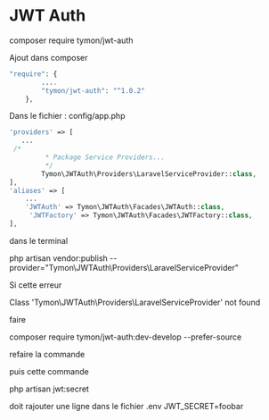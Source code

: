 # JWT Auth

composer require tymon/jwt-auth

Ajout dans composer 

```php
"require": {
        ....
        "tymon/jwt-auth": "^1.0.2"
    },
```

Dans le fichier : config/app.php

```php
'providers' => [
   ...
 /*
         * Package Service Providers...
         */
        Tymon\JWTAuth\Providers\LaravelServiceProvider::class,
],
'aliases' => [
    ...
    'JWTAuth' => Tymon\JWTAuth\Facades\JWTAuth::class,
     'JWTFactory' => Tymon\JWTAuth\Facades\JWTFactory::class,
],
```

dans le terminal 

php artisan vendor:publish --provider="Tymon\JWTAuth\Providers\LaravelServiceProvider"

Si cette erreur

Class 'Tymon\JWTAuth\Providers\LaravelServiceProvider' not found

faire 

composer require tymon/jwt-auth:dev-develop --prefer-source

refaire la commande


puis cette commande 

php artisan jwt:secret

doit rajouter une ligne dans le fichier .env 
JWT_SECRET=foobar
